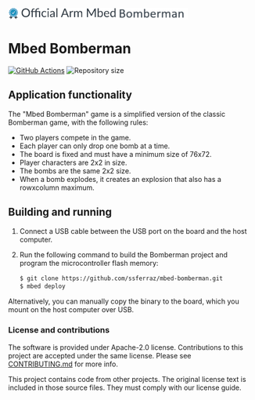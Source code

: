 ![](./resources/official_armmbed_bomberman_badge.png)
# Mbed Bomberman

[![GitHub Actions](https://github.com/ssferraz/mbed-bomberman/workflows/CI/badge.svg)](https://github.com/ssferraz/mbed-bomberman/actions) ![Repository size](https://img.shields.io/github/repo-size/ssferraz/mbed-bomberman)

## Application functionality

The "Mbed Bomberman" game is a simplified version of the classic Bomberman game, with the following rules:

- Two players compete in the game.
- Each player can only drop one bomb at a time.
- The board is fixed and must have a minimum size of 76x72.
- Player characters are 2x2 in size.
- The bombs are the same 2x2 size.
- When a bomb explodes, it creates an explosion that also has a rowxcolumn maximum.

## Building and running

1. Connect a USB cable between the USB port on the board and the host computer.
1. Run the following command to build the Bomberman project and program the microcontroller flash memory:

    ```bash
    $ git clone https://github.com/ssferraz/mbed-bomberman.git
    $ mbed deploy
    ```
    
Alternatively, you can manually copy the binary to the board, which you mount on the host computer over USB.

### License and contributions

The software is provided under Apache-2.0 license. Contributions to this project are accepted under the same license. Please see [CONTRIBUTING.md](./CONTRIBUTING.md) for more info.

This project contains code from other projects. The original license text is included in those source files. They must comply with our license guide.
